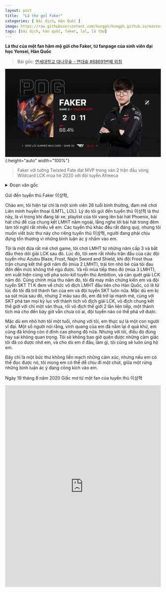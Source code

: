 ```yaml
---
layout: post
title:  "Lá thư gửi Faker"
categories: [ Bài dịch, Hàn Quốc ]
image: https://raw.githubusercontent.com/hungph/hungph.github.io/master/assets/images/letter-for-faker-1.jpg
tags: [bài dịch, hàn quốc, faker, lol, lá thư]
---
```

**Lá thư của một fan hâm mộ gửi cho Faker, từ fanpage của sinh viên đại học Yonsei, Hàn Quốc**

> Bài gốc: [연세대학교 대나무숲 - 연대숲 #68691번째 외침](https://www.facebook.com/yonseibamboo/posts/1513225598886789)

![Faker với tướng Twisted Fate đạt MVP trong ván 2 trận đấu vòng Wildcard LCK mùa hè 2020 với đội tuyển Afreeca](/assets/images/letter-for-faker-1.jpg){:height="auto" width="100%"}
> Faker với tướng Twisted Fate đạt MVP trong ván 2 trận đấu vòng Wildcard LCK mùa hè 2020 với đội tuyển Afreeca

<details>
  <summary>Đoạn văn gốc</summary>
  <p>연대숲 #68691번째 외침:</p>
  <p>Faker 이상혁 선수에게</p>
  <p>안녕하세요 롤을 좋아하는 흔한 26살 대학생입니다. 제가 이상혁 선수에게 이 편지를 쓰는 이유는 다름이 아니라 운전하던 중 제 음악 플레이리스트에서 작년 롤드컵 주제가인 Phoenix가 나왔는데 밤 감성 때문인지 가사를 듣곤 생각이 많아지더군요. 대부분의 프로게이머들이 그러겠지만 유독 많은 관심을 받기에 악플로 인한 마음의 상처도 많을 이상혁 선수에게 전해주고 싶어 이렇게나마 편지를 씁니다.</p>
  <p>원래 게임을 좋아했던 저는 고등학생때 처음 롤을 시작했고 얼마 지나지않아 lck를 챙겨보게 되었습니다. 당시 아주부 프로스트와 블레이즈, 나진 소드와 실드를 비롯한 많은 팀들의 경기들을 보았고 롤드컵 결승에서 프로스트가 패배했을 때엔 어린 마음에 속상해하며 잠을 설치기도 했었네요. 다음해 시즌3에 앰비션을 솔킬내며 혜성처럼 등장한 신인이 이상혁 선수 바로 당신이었습니다. 그 해 가을 한국팀 최초로 SKT T1 K팀이 시즌3 롤드컵을 우승하던 장면이 눈에 선하네요 아마 그때부터 저는 당신과 SKT의 팬이 된것 같습니다. 바로 다음해에 부진을 겪었지만 그 이듬해엔 더욱 물오른 절정의 기량을 보여주며 롤드컵 전체 1세트 패배라는 경이로운 기록을 세우기도 했으며 lck최다 우승, 롤드컵 최다 우승, 롤드컵 최초 두해 연속우승 등 여전히 깨지지 않고 심지어 진행중이기까지한 기록들을 세우기도 했습니다.</p>
  <p>그런 당신은 비록 저보다 한 살 어리지만 저에게 있어 아주 거대한 존재입니다. 몇몇 사람들은 당신의 영광은 이제 지나간 과거일 뿐이라고 더 이상 당신의 자리는 정상이 아니라고 말을 하곤 합니다. 그들의 말이 맞는지 틀린지는 저에게 중요치 않습니다. 당신이 그때 저에게 주었던 감동을 저는 잊지 못할거이며 당신이 어느 위치에 있던 당신을 응원하겠습니다. 감성에 젖어 적는 다소 두서없는 글이지만 이 글이 만약 당신에게 닿는다면 악플에 마음에 상처를 받을때 조금이나마 위안이 될 수 있었으면 좋겠습니다.</p>
  <p>2020년 8월 19일</p>
  <p>이상혁 선수의 팬 드림</p>
</details>

Gửi đến tuyển thủ Faker 이상혁,

Chào em, tôi hiện tại chỉ là một sinh viên 26 tuổi bình thường, đam mê chơi Liên minh huyền thoại (LMTL, LOL). Lý do tôi gửi đến tuyển thủ 이상혁 lá thư này, là vì trong khi đang lái xe, playlist của tôi vang lên bài hát Phoenix, bài hát chủ đề của chung kết LMHT năm ngoái, lắng nghe lời bài hát trong đêm làm tôi nghĩ rất nhiều về em. Các tuyển thủ khác đều rất đáng quý, nhưng tôi muốn viết bức thư này cho riêng tuyển thủ 이상혁, người đang phải chịu đựng tổn thương vì những bình luận ác ý nhắm vào em.

Tôi là một đứa rất mê chơi game, tôi chơi LMHT từ những năm cấp 3 và bắt đầu theo dõi giải LCK sau đó. Lúc đó, tôi xem rất nhiều trận đấu của các đội tuyển như Azubu Blaze, Frost, Najin Sword and Shield, khi đội Frost thua trận chung kết thế giới năm đó (mùa 2 LMHT), trái tim nhỏ bé của tôi đau đớn đến mức không thể ngủ được. Và rồi mùa tiếp theo đó (mùa 3 LMHT), em xuất hiện cùng với pha solo-kill tuyển thủ Ambition, và càn quét giải LCK năm đó. Cũng chính mùa thu năm đó, tôi đã may mắn chứng kiến em và đội tuyển SKT T1 K đem về chức vô địch LMHT đầu tiên cho Hàn Quốc, có lẽ từ lúc đó tôi đã trở thành fan của em và đội tuyển SKT luôn nữa. Mặc dù em bị sa sút mùa sau đó, nhưng 2 màu sau đó, em đã trở lại mạnh mẽ, cùng với SKT phá tan mọi kỷ lục với thành tích vô địch giải LCK, vô địch chung kết thế giới với chỉ một ván thua, rồi vô địch thế giới 2 lần liên tiếp, một thành tích mà cho đến bây giờ vẫn chưa có ai, đội tuyển nào có thể phá vỡ được.

Mặc dù em nhỏ hơn tôi một tuổi, nhưng với tôi, em thực sự là một con người vĩ đại. Một số người nói rằng, vinh quang của em đã nằm lại ở quá khứ, em cũng đã không còn ở đỉnh cao phong độ nữa. Nhưng với tôi, điều đó đúng hay sai không quan trọng. Tôi sẽ không bao giờ quên được những cảm giác tôi đã có được nhờ em, và cho dù em ở đâu, làm gì, tôi cũng sẽ luôn ủng hộ em.

Đây chỉ là một bức thư không liền mạch những cảm xúc, nhưng nếu em có thể đọc được nó, tôi mong em có thể dễ chịu đi một chút, giữa một rừng những bình luận ác ý đang công kích vào em.

Ngày 19 tháng 8 năm 2020
Giấc mơ từ một fan của tuyển thủ 이상혁

<iframe src="https://www.facebook.com/plugins/post.php?href=https%3A%2F%2Fwww.facebook.com%2Fyonseibamboo%2Fposts%2F1513225598886789&show_text=true&width=552&appId=416562472149564&height=651" width="100%" height="651" style="border:none;overflow:hidden;width:100%;height:651px;" scrolling="no" frameborder="0" allowTransparency="true" allow="encrypted-media"></iframe>
